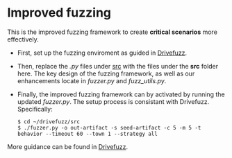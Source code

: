 # Improved fuzzing

This is the improved fuzzing framework to create **critical scenarios** more effectively.

 - First, set up the fuzzing enviroment as guided in [Drivefuzz](https://gitlab.com/s3lab-code/public/drivefuzz/-/tree/master/).

 - Then, replace the _.py_ files under [src](https://gitlab.com/s3lab-code/public/drivefuzz/-/tree/master/src) with the files under the **src** folder here. The key design of the fuzzing framework, as well as our enhancements locate in _fuzzer.py_ and _fuzz_utils.py_.

 - Finally, the improved fuzzing framework can by activated by running the updated _fuzzer.py_. The setup process is consistant with Drivefuzz. Specifically:

   ```
   $ cd ~/drivefuzz/src
   $ ./fuzzer.py -o out-artifact -s seed-artifact -c 5 -m 5 -t behavior --timeout 60 --town 1 --strategy all
   ```


More guidance can be found in [Drivefuzz](https://gitlab.com/s3lab-code/public/drivefuzz).


